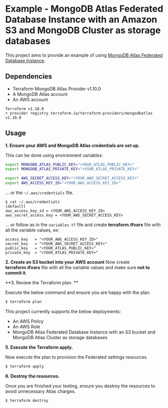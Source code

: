 # Example - MongoDB Atlas Federated Database Instance with an Amazon S3 and MongoDB Cluster as storage databases

This project aims to provide an example of using [MongoDB Atlas Federated Database Instance](https://www.mongodb.com/docs/atlas/data-federation/overview/).


## Dependencies

* Terraform MongoDB Atlas Provider v1.10.0
* A MongoDB Atlas account 
* An AWS account

```
Terraform v1.10.0
+ provider registry.terraform.io/terraform-providers/mongodbatlas v1.10.0
```

## Usage

**1\. Ensure your AWS and MongoDB Atlas credentials are set up.**

This can be done using environment variables:

```bash
export MONGODB_ATLAS_PUBLIC_KEY="<YOUR_ATLAS_PUBLIC_KEY>"
export MONGODB_ATLAS_PRIVATE_KEY="<YOUR_ATLAS_PRIVATE_KEY>"
```

```bash
export AWS_SECRET_ACCESS_KEY="<YOUR_AWS_SECRET_ACCESS_KEY>"
export AWS_ACCESS_KEY_ID="<YOUR_AWS_ACCESS_KEY_ID>"
```

... or the `~/.aws/credentials` file.

```
$ cat ~/.aws/credentials
[default]
aws_access_key_id = <YOUR_AWS_ACCESS_KEY_ID>
aws_secret_access_key = <YOUR_AWS_SECRET_ACCESS_KEY>
```
... or follow as in the `variables.tf` file and create **terraform.tfvars** file with all the variable values, ex:
```
access_key   = "<YOUR_AWS_ACCESS_KEY_ID>"
secret_key   = "<YOUR_AWS_SECRET_ACCESS_KEY>"
public_key   = "<YOUR_ATLAS_PUBLIC_KEY>"
private_key  = "<YOUR_ATLAS_PRIVATE_KEY>"
```
**2\. Create an S3 bucket into your AWS account**
Now create **terraform.tfvars** file with all the variable values and make sure **not to commit it**.

**3\. Review the Terraform plan. **

Execute the below command and ensure you are happy with the plan.

``` bash
$ terraform plan
```
This project currently supports the below deployments:

- An AWS Policy
- An AWS Role
- MongoDB Atlas Federated Database Instance with an S3 bucket and MongoDB Atlas Cluster as storage databases

**5\. Execute the Terraform apply.**

Now execute the plan to provision the Federated settings resources.

``` bash
$ terraform apply
```

**6\. Destroy the resources.**

Once you are finished your testing, ensure you destroy the resources to avoid unnecessary Atlas charges.

``` bash
$ terraform destroy
```
